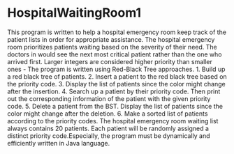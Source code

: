 # HospitalWaitingRoom1
This program is written to help a hospital emergency room keep track of the patient lists in order for appropriate assistance. The hospital emergency room prioritizes patients waiting based on the severity of their need. The doctors in would see the next most critical patient rather than the one who arrived first. Larger integers are considered higher priority than smaller ones - The program is written using Red-Black Tree approaches. 1. Build up a red black tree of patients. 2. Insert a patient to the red black tree based on the priority code. 3. Display the list of patients since the color might change after the insertion. 4. Search up a patient by their priority code. Then print out the corresponding information of the patient with the given priority code. 5. Delete a patient from the BST. Display the list of patients since the color might change after the deletion. 6. Make a sorted list of patients according to the priority codes. The hospital emergency room waiting list always contains 20 patients. Each patient will be randomly assigned a distinct priority  code.Especially, the program must be dynamically and efficiently written in Java language.
